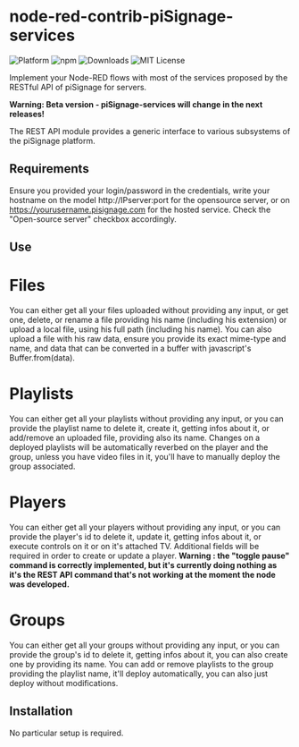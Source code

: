 # node-red-contrib-piSignage-services

![Platform](https://img.shields.io/badge/platform-Node--RED-red)
![npm](https://img.shields.io/npm/v/@tec6/node-red-pisignage-services?color=blue)
![Downloads](https://img.shields.io/npm/dt/@tec6/node-red-pisignage-services?color=green)
![MIT License](https://img.shields.io/badge/license-MIT-blue.svg)

Implement your Node-RED flows with most of the services proposed by the RESTful API of piSignage for servers.

**Warning: Beta version - piSignage-services will change in the next releases!**

The REST API module provides a generic interface to various subsystems of the piSignage platform.

## Requirements

Ensure you provided your login/password in the credentials, write your hostname on the model http://IPserver:port for the opensource server, or on https://yourusername.pisignage.com for the hosted service. Check the "Open-source server" checkbox accordingly.

## Use

# Files

You can either get all your files uploaded without providing any input, or get one, delete, or rename a file providing his name (including his extension) or upload a local file, using his full path (including his name).
You can also upload a file with his raw data, ensure you provide its exact mime-type and name, and data that can be converted in a buffer with javascript's Buffer.from(data).

# Playlists

You can either get all your playlists without providing any input, or you can provide the playlist name to delete it, create it, getting infos about it, or add/remove an uploaded file, providing also its name.
Changes on a deployed playlists will be automatically reverbed on the player and the group, unless you have video files in it, you'll have to manually deploy the group associated.

# Players

You can either get all your players without providing any input, or you can provide the player's id to delete it, update it, getting infos about it, or execute controls on it or on it's attached TV.
Additional fields will be required in order to create or update a player.
**Warning : the "toggle pause" command is correctly implemented, but it's currently doing nothing as it's the REST API command that's not working at the moment the node was developed.**

# Groups

You can either get all your groups without providing any input, or you can provide the group's id to delete it, getting infos about it, you can also create one by providing its name.
You can add or remove playlists to the group providing the playlist name, it'll deploy automatically, you can also just deploy without modifications.


## Installation

No particular setup is required.
